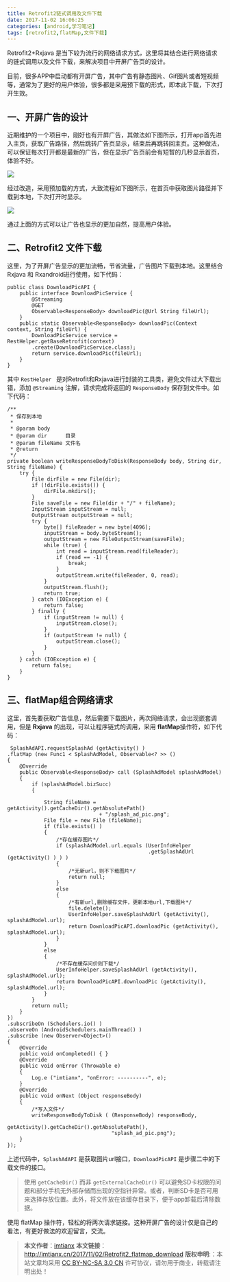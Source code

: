 ```yaml
---
title: Retrofit2链式调用及文件下载
date: 2017-11-02 16:06:25
categories: [android,学习笔记]
tags: [retrofit2,flatMap,文件下载]
---
```


Retrofit2+Rxjava 是当下较为流行的网络请求方式，这里将其结合进行网络请求的链式调用以及文件下载，来解决项目中开屏广告页的设计。
<!--more-->
目前，很多APP中启动都有开屏广告，其中广告有静态图片、Gif图片或者短视频等，通常为了更好的用户体验，很多都是采用预下载的形式，即本此下载，下次打开生效。

## 一、开屏广告的设计
近期维护的一个项目中，刚好也有开屏广告，其做法如下图所示，打开app首先进入主页，获取广告路径，然后跳转广告页显示，结束后再跳转回主页。这种做法，可以保证每次打开都是最新的广告，但在显示广告页前会有短暂的几秒显示首页，体验不好。

![](/img/article_img/2017/Retrofit2_flatmap_download_1.png)

经过改造，采用预加载的方式，大致流程如下图所示，在首页中获取图片路径并下载到本地，下次打开时显示。

![](/img/article_img/2017/Retrofit2_flatmap_download_2.png)

通过上面的方式可以让广告也显示的更加自然，提高用户体验。

## 二、Retrofit2 文件下载
这里，为了开屏广告显示的更加流畅，节省流量，广告图片下载到本地。这里结合Rxjava 和 Rxandroid进行使用，如下代码：

```
public class DownloadPicAPI {
    public interface DownloadPicService {
        @Streaming
        @GET
        Observable<ResponseBody> downloadPic(@Url String fileUrl);
    }
    public static Observable<ResponseBody> downloadPic(Context context, String fileUrl) {
        DownloadPicService service = RestHelper.getBaseRetrofit(context)
		.create(DownloadPicService.class);
        return service.downloadPic(fileUrl);
    }
}
```
其中 `RestHelper ` 是对Retrofit和Rxjava进行封装的工具类，避免文件过大下载出错，添加 `@Streaming` 注解，请求完成将返回的 ` ResponseBody ` 保存到文件中。如下代码：

```
/**
 * 保存到本地
 *
 * @param body     
 * @param dir      目录
 * @param fileName 文件名
 * @return
 */
private boolean writeResponseBodyToDisk(ResponseBody body, String dir, String fileName) {
    try {
        File dirFile = new File(dir);
        if (!dirFile.exists()) {
            dirFile.mkdirs();
        }
        File saveFile = new File(dir + "/" + fileName);
        InputStream inputStream = null;
        OutputStream outputStream = null;
        try {
            byte[] fileReader = new byte[4096];
            inputStream = body.byteStream();
            outputStream = new FileOutputStream(saveFile);
            while (true) {
                int read = inputStream.read(fileReader);
                if (read == -1) {
                    break;
                }
                outputStream.write(fileReader, 0, read);
            }
            outputStream.flush();
            return true;
        } catch (IOException e) {
            return false;
        } finally {
            if (inputStream != null) {
                inputStream.close();
            }
            if (outputStream != null) {
                outputStream.close();
            }
        }
    } catch (IOException e) {
        return false;
    }
}
```

## 三、flatMap组合网络请求

这里，首先要获取广告信息，然后需要下载图片，两次网络请求，会出现嵌套调用，但是 **Rxjava** 的出现，可以让程序链式的调用，采用 **flatMap**操作符，如下代码：

```
 SplashAdAPI.requestSplashAd (getActivity() )
.flatMap (new Func1 < SplashAdModel, Observable<? >> ()
{
    @Override
    public Observable<ResponseBody> call (SplashAdModel splashAdModel)
    {
        if (splashAdModel.bizSucc)
        {

            String fileName = getActivity().getCacheDir().getAbsolutePath()
                              + "/splash_ad_pic.png";
            File file = new File (fileName);
            if (file.exists() )
            {
                /*存在缓存图片*/
                if (splashAdModel.url.equals (UserInfoHelper
                                              .getSplashAdUrl (getActivity() ) ) )
                {
                    /*无新url，则不下载图片*/
                    return null;
                }
                else
                {
                    /*有新url,删除缓存文件，更新本地url,下载图片*/
                    file.delete();
                    UserInfoHelper.saveSplashAdUrl (getActivity(), splashAdModel.url);
                    return DownloadPicAPI.downloadPic (getActivity(), splashAdModel.url);
                }
            }
            else
            {
                /*不存在缓存问价则下载*/
                UserInfoHelper.saveSplashAdUrl (getActivity(), splashAdModel.url);
                return DownloadPicAPI.downloadPic (getActivity(), splashAdModel.url);
            }
        }
        return null;
    }
})
.subscribeOn (Schedulers.io() )
.observeOn (AndroidSchedulers.mainThread() )
.subscribe (new Observer<Object>()
{
    @Override
    public void onCompleted() { }
    @Override
    public void onError (Throwable e)
    {
        Log.e ("imtianx", "onError: ----------", e);
    }
    @Override
    public void onNext (Object responseBody)
    {
        /*写入文件*/
        writeResponseBodyToDisk ( (ResponseBody) responseBody,
                                  getActivity().getCacheDir().getAbsolutePath(),
                                  "splash_ad_pic.png");
    }
});
```


上述代码中，`SplashAdAPI` 是获取图片url接口，`DownloadPicAPI` 是步骤二中的下载文件的接口。

> 使用 `getCacheDir()` 而非 `getExternalCacheDir()` 可以避免SD卡权限的问题和部分手机无外部存储而出现的空指针异常。或者，判断SD卡是否可用来选择存放位置。此外，将文件放在该缓存目录下，便于app卸载后清除数据。

使用 flatMap 操作符，轻松的将两次请求链接。这种开屏广告的设计仅是自己的看法，有更好做法的欢迎留言，交流。


> **本文作者**：[imtianx](http://imtianx.cn/about)
> **本文链接**：http://imtianx.cn/2017/11/02/Retrofit2_flatmap_download
> **版权申明**:：本站文章均采用 [CC BY-NC-SA 3.0 CN](http://creativecommons.org/licenses/by-nc-sa/3.0/cn/) 许可协议，请勿用于商业，转载请注明出处！







